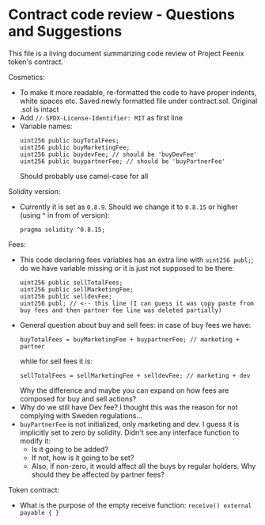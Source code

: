 # Contract code review - Questions and Suggestions

This file is a living document summarizing code review of Project Feenix token's contract.

Cosmetics:
- To make it more readable, re-formatted the code to have proper indents, white spaces etc. Saved newly formatted file under contract.sol. Original .sol is intact
- Add `// SPDX-License-Identifier: MIT` as first line
- Variable names:
  ```
  uint256 public buyTotalFees;
  uint256 public buyMarketingFee;
  uint256 public buydevFee; // should be 'buyDevFee'
  uint256 public buypartnerFee; // should be 'buyPartnerFee'
  ```
  Should probably use camel-case for all

Solidity version:
- Currently it is set as `0.8.9`. Should we change it to `0.8.15` or higher (using ^ in from of version):
  ```
  pragma solidity ^0.8.15;
  ```

Fees:
- This code declaring fees variables has an extra line with `uint256 publ;`; do we have variable missing or it is just not supposed to be there:
  ```
  uint256 public sellTotalFees;
  uint256 public sellMarketingFee;
  uint256 public selldevFee;
  uint256 publ; // <-- this line (I can guess it was copy paste from buy fees and then partner fee line was deleted partially)
  ```
- General question about buy and sell fees: in case of buy fees we have:
  ```
  buyTotalFees = buyMarketingFee + buypartnerFee; // marketing + partner
  ```
  while for sell fees it is:
  ```
  sellTotalFees = sellMarketingFee + selldevFee; // marketing + dev
  ```
  Why the difference and maybe you can expand on how fees are composed for buy and sell actions?
- Why do we still have Dev fee? I thought this was the reason for not complying with Sweden regulations...
- `buyPartnerFee` is not initialized, only marketing and dev. I guess it is implicitly set to zero by solidity. Didn't see any interface function to modify it:
  - Is it going to be added?
  - If not, how is it going to be set?
  - Also, if non-zero, it would affect all the buys by regular holders. Why should they be affected by partner fees?

Token contract:
- What is the purpose of the empty receive function: `receive() external payable { }`
